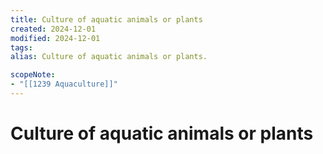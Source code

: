 ```yaml
---
title: Culture of aquatic animals or plants
created: 2024-12-01
modified: 2024-12-01
tags: 
alias: Culture of aquatic animals or plants.

scopeNote:
- "[[1239 Aquaculture]]"
---
```

# Culture of aquatic animals or plants
